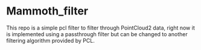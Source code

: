 # Mammoth_filter
This repo is a simple pcl filter to filter through PointCloud2 data, right now it is implemented using a passthrough filter
but can be changed to another filtering algorithm provided by PCL.

